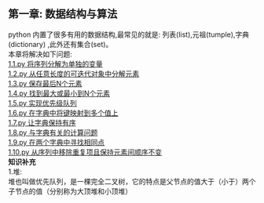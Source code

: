 第一章: 数据结构与算法<br/>
---
python 内置了很多有用的数据结构,最常见的就是: 列表(list),元祖(tumple),字典(dictionary) ,此外还有集合(set)。<br/>
本章将解决如下问题:<br/>
<a href="">1.1.py 将序列分解为单独的变量</a><br/>
<a href="">1.2.py 从任意长度的可迭代对象中分解元素</a><br/>
<a href="">1.3.py 保存最后N个元素</a><br/>
<a href="">1.4.py 找到最大或最小到N个元素</a><br/>
<a href="">1.5.py 实现优先级队列</a><br/>
<a href="">1.6.py 在字典中将键映射到多个值上</a><br/>
<a href="">1.7.py 让字典保持有序</a><br/>
<a href="">1.8.py 与字典有关的计算问题</a><br/>
<a href="">1.9.py 在两个字典中寻找相同点</a><br/>
<a href="">1.10.py 从序列中移除重复项且保持元素间顺序不变</a><br/>
<strong>知识补充</strong><br/>
1.堆:<br/>
堆也叫做优先队列，是一棵完全二叉树，它的特点是父节点的值大于（小于）两个子节点的值（分别称为大顶堆和小顶堆）
